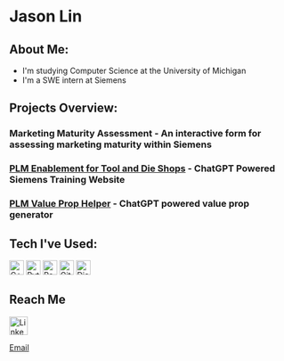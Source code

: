 # Jason Lin

## About Me:
- I'm studying Computer Science at the University of Michigan
- I'm a SWE intern at Siemens
  
## Projects Overview:
### Marketing Maturity Assessment - An interactive form for assessing marketing maturity within Siemens
### [PLM Enablement for Tool and Die Shops](https://plmenablement.onrender.com) - ChatGPT Powered Siemens Training Website
### [PLM Value Prop Helper](https://plm-value.onrender.com) - ChatGPT powered value prop generator

## Tech I've Used:
<p>
  <img alt="C++" src="https://img.shields.io/badge/C%2B%2B-00599C?style=flat-square&logo=c%2B%2B&logoColor=white" height=26/>
  <img alt="Python" src="https://img.shields.io/badge/-Python-3776AB?style=flat-square&logo=python&logoColor=white" height=26/>
  <img alt="React" src="https://img.shields.io/badge/-React-1DA1F2?style=flat-square&logo=react&logoColor=white" height=26/>
  <img alt="Git" src="https://img.shields.io/badge/-Git-F05032?style=flat-square&logo=git&logoColor=white" height=26/>
  <img alt="Django" src="https://img.shields.io/badge/-Django/DRF-092E20?style=flat-square&logo=django&logoColor=white" height=26/>
</p>

## Reach Me
<a href="www.linkedin.com/in/jason-lin129" target="_blank"><img alt="LinkedIn" src="https://img.shields.io/badge/linkedin-%230077B5.svg?&style=for-the-badge&logo=linkedin&logoColor=white" height=33/></a><p>
[Email](linjay@umich.edu)





